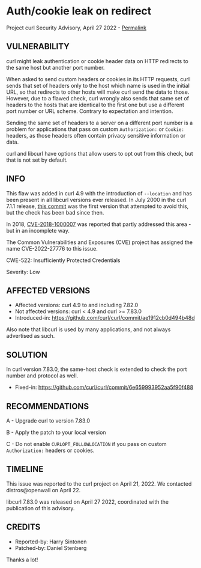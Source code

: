 Auth/cookie leak on redirect
============================

Project curl Security Advisory, April 27 2022 -
[Permalink](https://curl.se/docs/CVE-2022-27776.html)

VULNERABILITY
-------------

curl might leak authentication or cookie header data on HTTP redirects to the
same host but another port number.

When asked to send custom headers or cookies in its HTTP requests, curl sends
that set of headers only to the host which name is used in the initial URL, so
that redirects to other hosts will make curl send the data to those. However,
due to a flawed check, curl wrongly also sends that same set of headers to the
hosts that are identical to the first one but use a different port number or
URL scheme. Contrary to expectation and intention.

Sending the same set of headers to a server on a different port number is a
problem for applications that pass on custom `Authorization:` or `Cookie:`
headers, as those headers often contain privacy sensitive information or data.

curl and libcurl have options that allow users to opt out from this check, but
that is not set by default.

INFO
----

This flaw was added in curl 4.9 with the introduction of `--location` and has
been present in all libcurl versions ever released. In July 2000 in the curl
7.1.1 release, [this commit](https://github.com/curl/curl/commit/29eda80f9669f) was the first
version that attempted to avoid this, but the check has been bad since then.

In 2018, [CVE-2018-1000007](https://curl.se/docs/CVE-2018-1000007.html) was
reported that partly addressed this area - but in an incomplete way.

The Common Vulnerabilities and Exposures (CVE) project has assigned the name
CVE-2022-27776 to this issue.

CWE-522: Insufficiently Protected Credentials

Severity: Low

AFFECTED VERSIONS
-----------------

- Affected versions: curl 4.9 to and including 7.82.0
- Not affected versions: curl < 4.9 and curl >= 7.83.0
- Introduced-in: https://github.com/curl/curl/commit/ae1912cb0d494b48d

Also note that libcurl is used by many applications, and not always advertised
as such.

SOLUTION
------------

In curl version 7.83.0, the same-host check is extended to check the port
number and protocol as well.

- Fixed-in: https://github.com/curl/curl/commit/6e659993952aa5f90f488

RECOMMENDATIONS
--------------

 A - Upgrade curl to version 7.83.0

 B - Apply the patch to your local version
 
 C - Do not enable `CURLOPT_FOLLOWLOCATION` if you pass on custom
     `Authorization:` headers or cookies.

TIMELINE
--------

This issue was reported to the curl project on April 21, 2022. We contacted
distros@openwall on April 22.

libcurl 7.83.0 was released on April 27 2022, coordinated with the publication
of this advisory.

CREDITS
-------

- Reported-by: Harry Sintonen
- Patched-by: Daniel Stenberg

Thanks a lot!
